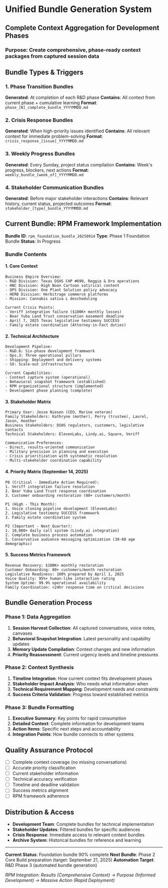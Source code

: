# Unified Bundle Generation System

## Complete Context Aggregation for Development Phases

### Purpose: Create comprehensive, phase-ready context packages from captured session data

## Bundle Types & Triggers

### 1. Phase Transition Bundles

**Generated**: At completion of each R&D phase
**Contains**: All context from current phase + cumulative learning
**Format**: `phase_[N]_complete_bundle_YYYYMMDD.md`

### 2. Crisis Response Bundles  

**Generated**: When high-priority issues identified
**Contains**: All relevant context for immediate problem-solving
**Format**: `crisis_response_[issue]_YYYYMMDD.md`

### 3. Weekly Progress Bundles

**Generated**: Every Sunday, project status compilation
**Contains**: Week's progress, blockers, next actions
**Format**: `weekly_bundle_[week_of]_YYYYMMDD.md`

### 4. Stakeholder Communication Bundles

**Generated**: Before major stakeholder interactions
**Contains**: Relevant history, current status, projected outcomes
**Format**: `stakeholder_[type]_bundle_YYYYMMDD.md`

## Current Bundle: RPM Framework Implementation

**Bundle ID**: `rpm_foundation_bundle_20250914`
**Type**: Phase 1 Foundation Bundle
**Status**: In Progress

### Bundle Contents

#### 1. Core Context

```
Business Empire Overview:
- R&D Division: Texas DSHS CHP #690, Reggie & Dro operations
- HNC Division: High Noon Cartoon satirical content
- OPS Division: One Plant Solution policy advocacy  
- HERB Division: Herbitrage commerce platforms
- Mission: Cannabis sativa L descheduling

Current Crisis Points:
- Veriff integration failure ($100K+ monthly losses)
- Bear Yuba Land Trust conservation easement deadline
- April 7, 2025 Texas legislative testimony SUCCESS
- Family estate coordination (Attorney-in-Fact duties)
```

#### 2. Technical Architecture

```
Development Pipeline:
- R&D.6: Six-phase development framework
- Ops.3: Three operational pillars
- Shipping: Deployment and delivery systems
- SO: Scale-out infrastructure

Current Capabilities:
- Context capture system (operational)
- Behavioral snapshot framework (established)
- RPM organizational structure (implemented)
- Development phase planning (complete)
```

#### 3. Stakeholder Matrix

```
Primary User: Jesse Niesen (CEO, Marine veteran)
Family Stakeholders: Kathryne (mother), Perry (trustee), Laurel, Jason, Heather
Business Stakeholders: DSHS regulators, customers, legislative contacts
Technical Stakeholders: ElevenLabs, Lindy.ai, Square, Veriff

Communication Preferences:
- Direct, results-oriented communication
- Military precision in planning and execution
- Crisis prioritization with systematic resolution
- Multi-stakeholder coordination capability
```

#### 4. Priority Matrix (September 14, 2025)

```
P0 (Critical - Immediate Action Required):
1. Veriff integration failure resolution
2. Bear Yuba Land Trust response coordination
3. Customer onboarding restoration (80+ customers/month)

P1 (High - This Month):
1. Voice cloning pipeline development (ElevenLabs)
2. Legislative testimony SUCCESS framework
3. Family estate coordination system

P2 (Important - Next Quarter):
1. 10,000+ daily call system (Lindy.ai integration)
2. Complete business process automation
3. Conservative audience messaging optimization (30-60 age demographic)
```

#### 5. Success Metrics Framework

```
Revenue Recovery: $100K+ monthly restoration
Customer Onboarding: 80+ customers/month restoration
Legislative Readiness: 100% prepared by April 1, 2025
Voice Quality: 95%+ human-like interaction rating
System Uptime: 99.9% operational availability
Family Coordination: <24hr response time on critical decisions
```

## Bundle Generation Process

### Phase 1: Data Aggregation

1. **Session Harvest Collection**: All captured conversations, voice notes, canvases
2. **Behavioral Snapshot Integration**: Latest personality and capability updates  
3. **Memory Update Compilation**: Context changes and new information
4. **Priority Reassessment**: Current urgency levels and timeline pressures

### Phase 2: Context Synthesis

1. **Timeline Integration**: How current context fits development phases
2. **Stakeholder Impact Analysis**: Who needs what information when
3. **Technical Requirement Mapping**: Development needs and constraints
4. **Success Criteria Validation**: Progress toward established metrics

### Phase 3: Bundle Formatting

1. **Executive Summary**: Key points for rapid consumption
2. **Detailed Context**: Complete information for development teams
3. **Action Items**: Specific next steps and accountability
4. **Integration Points**: How bundle connects to other systems

## Quality Assurance Protocol

- [ ] Complete context coverage (no missing conversations)
- [ ] Accurate priority classification
- [ ] Current stakeholder information
- [ ] Technical accuracy verification
- [ ] Timeline and deadline validation
- [ ] Success metrics alignment
- [ ] RPM framework adherence

## Distribution & Access

- **Development Team**: Complete bundles for technical implementation
- **Stakeholder Updates**: Filtered bundles for specific audiences
- **Crisis Response**: Immediate access to relevant context bundles
- **Archive System**: Historical bundles for reference and learning

---
**Current Status**: Foundation bundle 90% complete
**Next Bundle**: Phase 2 Core Build preparation (target: September 21, 2025)
**Automation Target**: R&D Phase 3 (automated bundle generation)

*RPM Integration: Results (Comprehensive Context) → Purpose (Informed Development) → Massive Action (Rapid Deployment)*

<!-- Last verified: 2025-10-02 -->
